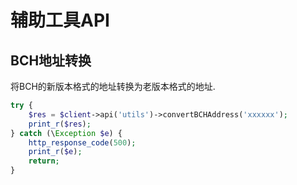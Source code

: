 # 辅助工具API

## BCH地址转换

将BCH的新版本格式的地址转换为老版本格式的地址.

```php
try {
    $res = $client->api('utils')->convertBCHAddress('xxxxxx');
    print_r($res);
} catch (\Exception $e) {
    http_response_code(500);
    print_r($e);
    return;
}
```

